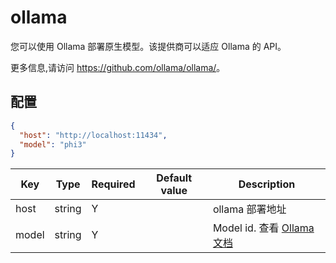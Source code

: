 # ollama

您可以使用 Ollama 部署原生模型。该提供商可以适应 Ollama 的 API。

更多信息,请访问 <https://github.com/ollama/ollama/>。

## 配置

```json
{
  "host": "http://localhost:11434",
  "model": "phi3"
}
```

| Key     | Type      | Required     | Default value | Description |
| ------------- | -------| ------------- | ------------- | ------------- |
| host  | string   | Y    |  |   ollama 部署地址 |
| model | string   | Y    |  |   Model id. 查看 [Ollama 文档](https://ollama.com/library) |
